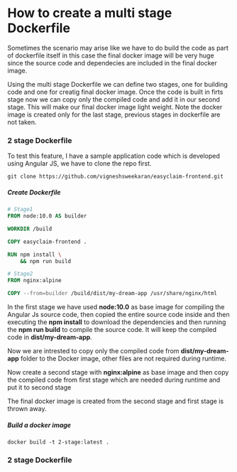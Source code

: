 # How to create a multi stage Dockerfile

Sometimes the scenario may arise like we have to do build the code as part of dockerfile itself in this case the final docker image will be very huge since the source code and dependecies are included in the final docker image.

Using the multi stage Dockerfile we can define two stages, one for building code and one for creatig final docker image. Once the code is built in firts stage now we can copy only the compiled code and add it in our second stage. This will make our final docker image light weight. Note the docker image is created only for the last stage, previous stages in dockerfile are not taken.

### 2 stage Dockerfile
To test this feature, I have a sample application code which is developed using Angular JS, we have to clone the repo first.
```Shell
git clone https://github.com/vigneshsweekaran/easyclaim-frontend.git
```

##### Create Dockerfile
```Dockerfile
# Stage1
FROM node:10.0 AS builder

WORKDIR /build

COPY easyclaim-frontend .

RUN npm install \
    && npm run build

# Stage2
FROM nginx:alpine

COPY --from=builder /build/dist/my-dream-app /usr/share/nginx/html
```
In the first stage we have used **node:10.0** as base image for compiling the Angular Js source code, then copied the entire source code inside and then executing the **npm install** to download the dependencies and then running the **npm run build** to compile the source code. It will keep the compiled code in **dist/my-dream-app**.

Now we are intrested to copy only the compiled code from **dist/my-dream-app** folder to the Docker image, other files are not required during runtime.

Now create a second stage with **nginx:alpine** as base image and then copy the compiled code from first stage which are needed during runtime and put it to second stage

The final docker image is created from the second stage and first stage is thrown away.

##### Build a docker image
```
docker build -t 2-stage:latest .
```

### 2 stage Dockerfile



